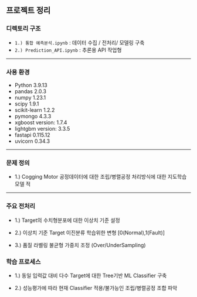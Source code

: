 ## 프로젝트 정리

### 디렉토리 구조
- `1.) 통합 예측분석.ipynb` : 데이터 수집 / 전처리/ 모델링 구축
- `2.) Prediction_API.ipynb` : 추론용 API 작업형 
---

### 사용 환경
- Python 3.9.13
- pandas 2.0.3
- numpy 1.23.1
- scipy 1.9.1
- scikit-learn 1.2.2
- pymongo 4.3.3
- xgboost version: 1.7.4
- lightgbm version: 3.3.5
- fastapi 0.115.12
- uvicorn 0.34.3

---

### 문제 정의

- 1.) Cogging Motor 공정데이터에 대한 조립/병렬공정 처리방식에 대한 지도학습 모델 적
---

### 주요 전처리 
  - 1.) Target의 수치형분포에 대한 이상치 기준 설정  

  - 2.) 이상치 기준 Target 이진분류 학습위한 변형 [0(Normal),1(Fault)]

  - 3.) 품질 라벨링 불균형 가중치 조정 (Over/UnderSampling)

### 학습 프로세스

  - 1.) 동일 입력값 대비 다수 Target에 대한 Tree기반 ML Classifier 구축

  - 2.) 성능평가에 따라 현재 Classifier 적용/불가능인 조립/병렬공정 조합 파악 



